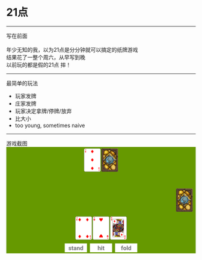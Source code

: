 21点
======

***
写在前面<br/><br/>
年少无知的我，以为21点是分分钟就可以搞定的纸牌游戏<br/>
结果花了一整个周六，从早写到晚<br/>
以前玩的都是假的21点 摔！

***
最简单的玩法<br/>
* 玩家发牌
* 庄家发牌
* 玩家决定拿牌/停牌/放弃
* 比大小
* too young, sometimes naive

***
游戏截图<br/>
![black jack](https://github.com/yaoyoyo/blackjack/blob/master/blackjack.png) 
